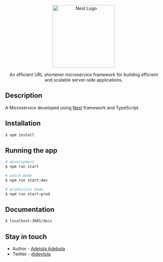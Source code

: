 <p align="center">
  <a href="http://nestjs.com/" target="blank"><img src="https://nestjs.com/img/logo-small.svg" width="200" alt="Nest Logo" /></a>
</p>

[circleci-image]: https://img.shields.io/circleci/build/github/nestjs/nest/master?token=abc123def456
[circleci-url]: https://circleci.com/gh/nestjs/nest

  <p align="center">An efficient URL shortener microservice framework for building efficient and scalable server-side applications.</p>
    <p align="center">
</p>

## Description

A Microservice developed using [Nest](https://github.com/nestjs/nest) framework and TypeScript.

## Installation

```bash
$ npm install
```

## Running the app

```bash
# development
$ npm run start

# watch mode
$ npm run start:dev

# production mode
$ npm run start:prod
```

## Documentation

```bash
$ localhost:3001/docs
```


## Stay in touch

- Author - [Adetola Adebola](adebolaadetola65@gmail.com)
- Twitter - [@deytola](https://twitter.com/deytola)
